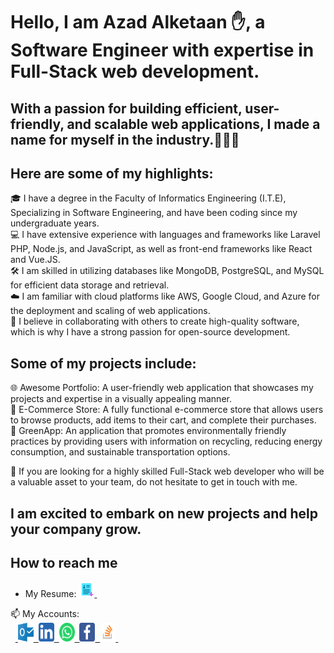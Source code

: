 # Hello, I am Azad Alketaan ✋, a Software Engineer with expertise in Full-Stack web development.
## With a passion for building efficient, user-friendly, and scalable web applications, I made a name for myself in the industry.💪💪💪

## Here are some of my highlights:

🎓 I have a degree in the Faculty of Informatics Engineering (I.T.E), Specializing in Software Engineering, and have been coding since my undergraduate years.
<br>
💻 I have extensive experience with languages and frameworks like Laravel PHP, Node.js, and JavaScript, as well as front-end frameworks like React and Vue.JS.
<br>
🛠️ I am skilled in utilizing databases like MongoDB, PostgreSQL, and MySQL for efficient data storage and retrieval.
<br>
☁️ I am familiar with cloud platforms like AWS, Google Cloud, and Azure for the deployment and scaling of web applications.
<br>
🤝 I believe in collaborating with others to create high-quality software, which is why I have a strong passion for open-source development.

## Some of my projects include:

🌐 Awesome Portfolio: A user-friendly web application that showcases my projects and expertise in a visually appealing manner.
<br>
🛒 E-Commerce Store: A fully functional e-commerce store that allows users to browse products, add items to their cart, and complete their purchases.
<br>
🌱 GreenApp: An application that promotes environmentally friendly practices by providing users with information on recycling, reducing energy consumption, and sustainable transportation options.

👀 If you are looking for a highly skilled Full-Stack web developer who will be a valuable asset to your team, do not hesitate to get in touch with me.

## I am excited to embark on new projects and help your company grow.

## How to reach me
- My Resume: <a href="https://drive.google.com/file/d/14Brs-t3xfLuuO23iDg1vXDFWNLsf11iU/view?usp=drivesdk" download target="_blank">
   <img src="resume.png" width="25" height="25">&nbsp;
</a>
📫 My Accounts:<br>
&nbsp;&nbsp;<a href="azad-kh@outlook.com">
  <img src="outlook_icon.svg" width="25" height="30">&nbsp;
</a><a href="https://www.linkedin.com/in/azadalketaan">
  <img src="linkedin_icon.svg" width="25" height="30">&nbsp;
</a><a href="https://wa.me/963994274555">
  <img src="whatsapp_icon.svg" width="25" height="30">&nbsp;
</a><a href="https://www.facebook.com/azadalketaan">
  <img src="facebook_icon.svg" width="25" height="30">&nbsp;
</a><a href="https://stackoverflow.com/users/19115655/azad-alketaan">
  <img src="stackoverflow_icon.png" width="25" height="30">&nbsp;
</a>
<!---
AzadAlketaan/AzadAlketaan is a ✨ special ✨ repository because its `README.md` (this file) appears on your GitHub profile.
You can click the Preview link to take a look at your changes.
--->
